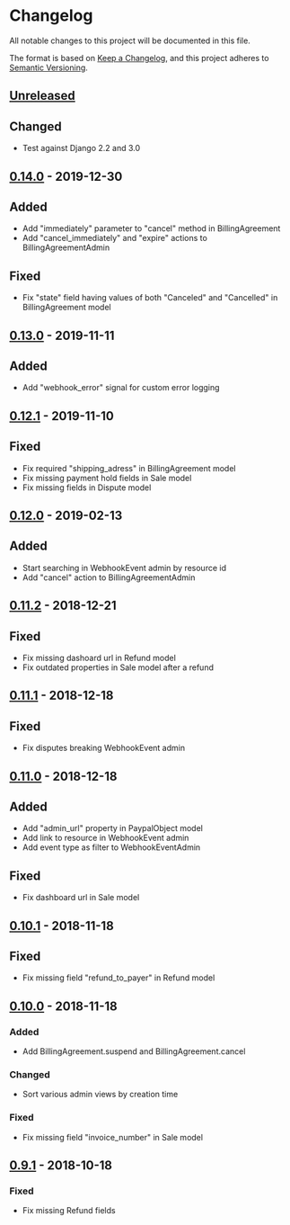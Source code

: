 # Changelog
All notable changes to this project will be documented in this file.

The format is based on [Keep a Changelog](https://keepachangelog.com/en/1.0.0/),
and this project adheres to [Semantic Versioning](https://semver.org/spec/v2.0.0.html).

## [Unreleased]
## Changed
- Test against Django 2.2 and 3.0

## [0.14.0] - 2019-12-30
## Added
- Add "immediately" parameter to "cancel" method in BillingAgreement
- Add "cancel_immediately" and "expire" actions to BillingAgreementAdmin

## Fixed
- Fix "state" field having values of both "Canceled" and "Cancelled" in BillingAgreement model

## [0.13.0] - 2019-11-11
## Added
- Add "webhook_error" signal for custom error logging

## [0.12.1] - 2019-11-10
## Fixed
- Fix required "shipping_adress" in BillingAgreement model
- Fix missing payment hold fields in Sale model
- Fix missing fields in Dispute model

## [0.12.0] - 2019-02-13
## Added
- Start searching in WebhookEvent admin by resource id
- Add "cancel" action to BillingAgreementAdmin

## [0.11.2] - 2018-12-21
## Fixed
- Fix missing dashoard url in Refund model
- Fix outdated properties in Sale model after a refund

## [0.11.1] - 2018-12-18
## Fixed
- Fix disputes breaking WebhookEvent admin

## [0.11.0] - 2018-12-18
## Added
- Add "admin_url" property in PaypalObject model
- Add link to resource in WebhookEvent admin
- Add event type as filter to WebhookEventAdmin

## Fixed
- Fix dashboard url in Sale model

## [0.10.1] - 2018-11-18
## Fixed
- Fix missing field "refund_to_payer" in Refund model

## [0.10.0] - 2018-11-18
### Added
- Add BillingAgreement.suspend and BillingAgreement.cancel

### Changed
- Sort various admin views by creation time

### Fixed
- Fix missing field "invoice_number" in Sale model

## [0.9.1] - 2018-10-18
### Fixed
- Fix missing Refund fields

[Unreleased]: https://github.com/HearthSim/dj-paypal/compare/0.14.0...HEAD
[0.14.0]: https://github.com/HearthSim/dj-paypal/compare/0.13.0...0.14.0
[0.13.0]: https://github.com/HearthSim/dj-paypal/compare/0.12.1...0.13.0
[0.12.1]: https://github.com/HearthSim/dj-paypal/compare/0.12.0...0.12.1
[0.12.0]: https://github.com/HearthSim/dj-paypal/compare/0.11.2...0.12.0
[0.11.2]: https://github.com/HearthSim/dj-paypal/compare/0.11.1...0.11.2
[0.11.1]: https://github.com/HearthSim/dj-paypal/compare/0.11.0...0.11.1
[0.11.0]: https://github.com/HearthSim/dj-paypal/compare/0.10.1...0.11.0
[0.10.1]: https://github.com/HearthSim/dj-paypal/compare/0.10.0...0.10.1
[0.10.0]: https://github.com/HearthSim/dj-paypal/compare/0.9.1...0.10.0
[0.9.1]: https://github.com/HearthSim/dj-paypal/compare/0.9.0...0.9.1
